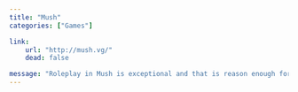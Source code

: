 ```yaml
---
title: "Mush"
categories: ["Games"]

link:
    url: "http://mush.vg/"
    dead: false

message: "Roleplay in Mush is exceptional and that is reason enough for me to enjoy that game!"
---
```

